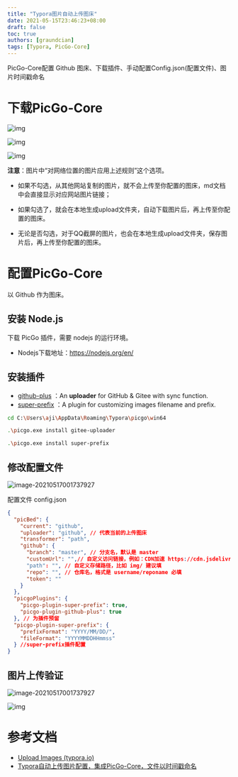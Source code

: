 ```yaml
---
title: "Typora图片自动上传图床"
date: 2021-05-15T23:46:23+08:00
draft: false
toc: true
authors: [graundcian]
tags: [Typora, PicGo-Core]
---
```

PicGo-Core配置 Github 图床、下载插件、手动配置Config.json(配置文件)、图片时间戳命名

<!--more-->

# 下载PicGo-Core

![img](https://cdn.jsdelivr.net/gh/Graundcian/images@master/blog/2021/05/16/20210516235109)

![img](https://cdn.jsdelivr.net/gh/Graundcian/images@master/blog/2021/05/16/20210516235128)

![img](https://cdn.jsdelivr.net/gh/Graundcian/images@master/blog/2021/05/16/20210516235143)

**注意**：图片中“对网络位置的图片应用上述规则”这个选项。

- 如果不勾选，从其他网站复制的图片，就不会上传至你配置的图床，md文档中会直接显示对应网站图片链接；

- 如果勾选了，就会在本地生成upload文件夹，自动下载图片后，再上传至你配置的图床。

- 无论是否勾选，对于QQ截屏的图片，也会在本地生成upload文件夹，保存图片后，再上传至你配置的图床。

# 配置PicGo-Core

以 Github 作为图床。

## 安装 Node.js

下载 PicGo 插件，需要 nodejs 的运行环境。

- Nodejs下载地址：https://nodejs.org/en/

## 安装插件

- [github-plus](https://github.com/zWingz/picgo-plugin-github-plus) ：An **uploader** for GitHub & Gitee with sync function.
-  [super-prefix](https://github.com/gclove/picgo-plugin-super-prefix#readme) ：A plugin for customizing images filename and prefix.

```bash
cd C:\Users\aji\AppData\Roaming\Typora\picgo\win64

.\picgo.exe install gitee-uploader

.\picgo.exe install super-prefix
```



## 修改配置文件

![image-20210517001737927](https://cdn.jsdelivr.net/gh/Graundcian/images@master/blog/2021/05/17/20210517001739.png)



配置文件 config.json

```json
{
  "picBed": {
    "current": "github",
    "uploader": "github", // 代表当前的上传图床
    "transformer": "path",
    "github": {
      "branch": "master", // 分支名，默认是 master
      "customUrl": "",// 自定义访问链接，例如：CDN加速 https://cdn.jsdelivr.ne
      "path": "", // 自定义存储路径，比如 img/ 建议填
      "repo": "", // 仓库名，格式是 username/reponame 必填
      "token": ""
    }
  },
  "picgoPlugins": {
    "picgo-plugin-super-prefix": true,
    "picgo-plugin-github-plus": true
  }, // 为插件预留
  "picgo-plugin-super-prefix": {
    "prefixFormat": "YYYY/MM/DD/",
    "fileFormat": "YYYYMMDDHHmmss"
  } //super-prefix插件配置
}
```

## 图片上传验证

![image-20210517001737927](https://cdn.jsdelivr.net/gh/Graundcian/images@master/blog/2021/05/17/20210517001739.png)

![img](https://cdn.jsdelivr.net/gh/Graundcian/images@master/blog/2021/05/17/20210517002427)



# 参考文档

- [Upload Images (typora.io)](https://support.typora.io/Upload-Image/#install-prebuilt-binary-of-picgo-core-linux--windows)
- [Typora自动上传图片配置，集成PicGo-Core，文件以时间戳命名]([Typora自动上传图片配置，集成PicGo-Core，文件以时间戳命名_in_the_road的博客-CSDN博客](https://blog.csdn.net/in_the_road/article/details/105733292))



